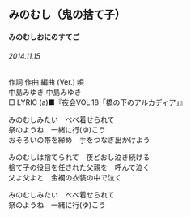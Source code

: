 ## みのむし（鬼の捨て子）
#### みのむしおにのすてご
###### 2014.11.15


作詞  作曲  編曲 (Ver.)   唄  
中島みゆき   中島みゆき          
□ LYRIC (a)■『夜会VOL.18「橋の下のアルカディア」』  
  
みのむしみたい　べべ着せられて  
祭のようね　一緒に行(ゆ)こう  
おそろいの帯を締め　手をつなぎ出かけよう  
  
みのむしは捨てられて　夜どおし泣き続ける  
捨て子の役目を任された父親を　呼んで泣く  
父よ父よと　金襴の衣装の中で泣く  
  
みのむしみたい　べべ着せられて  
祭のようね　一緒に行(ゆ)こう  